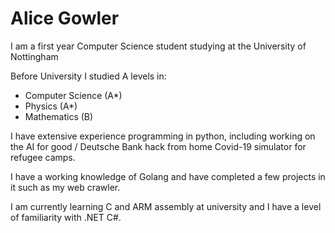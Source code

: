# Alice Gowler

I am a first year Computer Science student studying at the University of Nottingham

Before University I studied A levels in:

- Computer Science (A\*)
- Physics (A\*)
- Mathematics (B)

I have extensive experience programming in python, including working on the AI for good / Deutsche Bank hack from home Covid-19 simulator for refugee camps.

I have a working knowledge of Golang and have completed a few projects in it such as my web crawler.

I am currently learning C and ARM assembly at university and I have a level of familiarity with .NET C#.